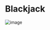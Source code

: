 # Blackjack
![image](https://user-images.githubusercontent.com/63600571/112399425-8d861300-8cdc-11eb-900a-e79e4528c24f.png)

